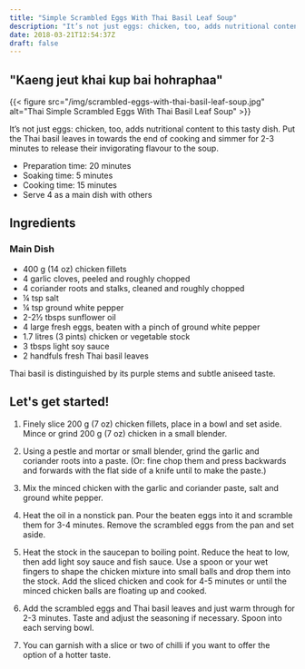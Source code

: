 ```yaml
---
title: "Simple Scrambled Eggs With Thai Basil Leaf Soup"
description: "It’s not just eggs: chicken, too, adds nutritional content to this tasty dish."
date: 2018-03-21T12:54:37Z
draft: false
---
```



## "Kaeng jeut khai kup bai hohraphaa"

{{< figure src="/img/scrambled-eggs-with-thai-basil-leaf-soup.jpg" alt="Thai Simple Scrambled Eggs With Thai Basil Leaf Soup" >}}

It’s not just eggs: chicken, too, adds nutritional content to this tasty dish. Put the Thai basil leaves in towards the end of cooking and simmer for 2-3 minutes to release their invigorating flavour to the soup.

- Preparation time: 20 minutes
- Soaking time: 5 minutes
- Cooking time: 15 minutes
- Serve 4 as a main dish with others

## Ingredients

### Main Dish

- 400 g (14 oz) chicken fillets
- 4 garlic cloves, peeled and roughly chopped
- 4 coriander roots and stalks, cleaned and roughly chopped
- ¼ tsp salt
- ¼ tsp ground white pepper
- 2-2½ tbsps sunflower oil
- 4 large fresh eggs, beaten with a pinch of ground white pepper
- 1.7 litres (3 pints) chicken or vegetable stock
- 3 tbsps light soy sauce
- 2 handfuls fresh Thai basil leaves

Thai basil is distinguished by its purple stems and subtle aniseed taste.

## Let's get started!

1. Finely slice 200 g (7 oz) chicken fillets, place in a bowl and set aside. Mince or grind 200 g (7 oz) chicken in a small blender.

2. Using a pestle and mortar or small blender, grind the garlic and coriander roots into a paste. (Or: fine chop them and press backwards and forwards with the flat side of a knife until to make the paste.)

3. Mix the minced chicken with the garlic and coriander paste, salt and ground white pepper.

4. Heat the oil in a nonstick pan. Pour the beaten eggs into it and scramble them for 3-4 minutes. Remove the scrambled eggs from the pan and set aside.

5. Heat the stock in the saucepan to boiling point. Reduce the heat to low, then add light soy sauce and fish sauce. Use a spoon or your wet fingers to shape the chicken mixture into small balls and drop them into the stock. Add the sliced chicken and cook for 4-5 minutes or until the minced chicken balls are floating up and cooked.

6. Add the scrambled eggs and Thai basil leaves and just warm through for 2-3 minutes. Taste and adjust the seasoning if necessary. Spoon into each serving bowl.

7. You can garnish with a slice or two of chilli if you want to offer the option of a hotter taste.
